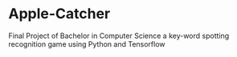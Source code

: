 # Apple-Catcher
Final Project of Bachelor in Computer Science
a key-word spotting recognition game using Python and Tensorflow
